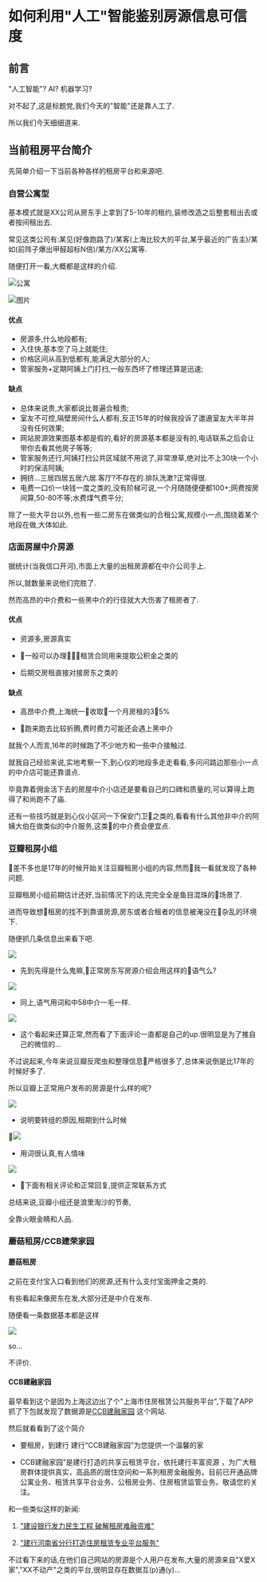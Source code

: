 # 如何利用"人工"智能鉴别房源信息可信度

## 前言

"人工智能"? AI? 机器学习?

对不起了,这是标题党,我们今天的"智能"还是靠人工了.

所以我们今天细细道来.

## 当前租房平台简介

先简单介绍一下当前各种各样的租房平台和来源吧.

### 自营公寓型

基本模式就是XX公司从房东手上拿到了5-10年的租约,装修改造之后整套租出去或者按间租出去.

常见这类公司有:某见(好像跑路了)/某客(上海比较大的平台,某乎最近的广告主)/某如(前阵子爆出甲醛超标N倍)/某方/XX公寓等.

随便打开一看,大概都是这样的介绍.

![公寓](https://ws1.sinaimg.cn/large/64d1e863gy1fwuupd9d24j222u1761ky.jpg)

![图片](https://ws1.sinaimg.cn/large/64d1e863gy1fwuuqz5egmj21tk18q7wi.jpg)

#### 优点

- 房源多,什么地段都有;
- 入住快,基本空了马上就能住;
- 价格区间从高到低都有,能满足大部分的人;
- 管家服务+定期阿姨上门打扫,一般东西坏了修理还算是迅速;

#### 缺点

- 总体来说贵,大家都说比普遍合租贵;
- 室友不可控,隔壁房间什么人都有,反正15年的时候我投诉了邋遢室友大半年并没有任何效果;
- 网站房源效果图基本都是假的,看好的房源基本都是没有的,电话联系之后会让带你去看其他房子等等;
- 管家服务还行,阿姨打扫公共区域就不用说了,非常潦草,绝对比不上30块一个小时的保洁阿姨;
- 拥挤...三居四居五居六居.客厅?不存在的.排队洗漱?正常得很.
- 电费一口价一块钱一度之类的,没有阶梯可说,一个月随随便便都100+;网费按房间算,50-80不等;水费煤气费平分;

除了一些大平台以外,也有一些二房东在做类似的合租公寓,规模小一点,围绕着某个地段在做,大体如此.

### 店面房屋中介房源

据统计(当我信口开河),市面上大量的出租房源都在中介公司手上.

所以,就数量来说他们完胜了.

然而高昂的中介费和一些黑中介的行径就大大伤害了租房者了.

#### 优点

- 资源多,房源真实

- 一般可以办理租赁合同用来提取公积金之类的

- 后期交房租直接对接房东之类的

#### 缺点

- 高昂中介费,上海统一收取一个月房租的35%

- 跑来跑去比较折腾,费时费力可能还会遇上黑中介

就我个人而言,16年的时候跑了不少地方和一些中介接触过.

就我自己经验来说,实地考察一下,到心仪的地段多走走看看,多问问路边那些小一点的中介店可能还靠谱点.

毕竟靠着佣金活下去的房屋中介小店还是要看自己的口碑和质量的,可以算得上跑得了和尚跑不了庙.

还有一些技巧就是到心仪小区问一下保安门卫之类的,看看有什么其他非中介的阿姨大伯在做类似的中介服务,这类的中介费会便宜点.

### 豆瓣租房小组

差不多也是17年的时候开始关注豆瓣租房小组的内容,然而我一看就发现了各种问题.

豆瓣租房小组前期估计还好,当前情况下的话,完完全全是鱼目混珠的场景了.

进而导致想租房的找不到靠谱房源,房东或者合租者的信息被淹没在杂乱的环境下.

随便抓几条信息出来看下吧.

![](https://ws1.sinaimg.cn/large/64d1e863gy1fwuxp6xjrnj218414edp3.jpg)

- 先到先得是什么鬼嘛,正常房东写房源介绍会用这样的语气么?

![](https://ws1.sinaimg.cn/large/64d1e863gy1fwuxpixowxj215c13kttn.jpg)

- 同上,语气用词和中58中介一毛一样.

![](https://ws1.sinaimg.cn/large/64d1e863gy1fwuxpqg0rqj217k13mdw7.jpg)

- 这个看起来还算正常,然而看了下面评论一直都是自己的up.很明显是为了推自己的微信的...

不过说起来,今年来说豆瓣反爬虫和整理信息严格很多了,总体来说倒是比17年的时候好多了.

所以豆瓣上正常用户发布的房源是什么样的呢?

![](https://ws1.sinaimg.cn/large/64d1e863gy1fwuy0td8acj216m13ywxe.jpg)

- 说明要转组的原因,租期到什么时候

![](https://ws1.sinaimg.cn/large/64d1e863gy1fwuy2gg3l9j216m114h6m.jpg)

- 用词很认真,有人情味

![](https://ws1.sinaimg.cn/large/64d1e863gy1fwuy463kfvj214w14m1kx.jpg)

- 下面有相关评论和正常回复,提供正常联系方式

总结来说,豆瓣小组还是浪里淘沙的节奏,

全靠火眼金睛和人品.

### 蘑菇租房/CCB建荣家园

#### 蘑菇租房

之前在支付宝入口看到他们的房源,还有什么支付宝面押金之类的.

有些看起来像房东在发,大部分还是中介在发布.

随便看一条数据基本都是这样

![](https://ws1.sinaimg.cn/large/64d1e863gy1fwuyd1la03j20yk13uqkm.jpg)

so...

不评价.

#### CCB建融家园

最早看到这个是因为上海这边出了个"上海市住房租赁公共服务平台",下载了APP抓了下包就发现了数据源是[CCB建融家园](http://cq.jiayuan.home.ccb.com/) 这个网站.

然后就看看到了这个简介

- 要租房，到建行 建行“CCB建融家园”为您提供一个温馨的家

- CCB建融家园”是建行打造的共享云租赁平台，依托建行丰富资源 ，为广大租房群体提供真实，高品质的居住空间和一系列租房金融服务。目前已开通品牌公寓业务、租赁共享平台业务、公租房业务、住房租赁监管业务。敬请您的关注。

和一些类似这样的新闻:

1. ["建设银行发力民生工程 破解租房难融资难"](http://house.jiaodong.net/system/2018/10/30/013769399.shtml)

2. ["建行河南省分行打造住房租赁专业平台服务"](https://zz.focus.cn/zixun/49b03f3eec6365fb.html)

不过看下来的话,在他们自己网站的房源是个人用户在发布,大量的房源来自"X爱X家","XX不动产"之类的平台,很明显存在数据互(p)通(y)...

